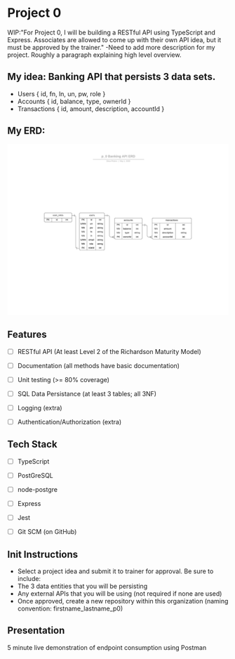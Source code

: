 # Project 0

WIP:"For Project 0, I will be building a RESTful API using TypeScript and Express. Associates are allowed to come up with their own API idea, but it must be approved by the trainer." -Need to add more description for my project. Roughly a paragraph explaining high level overview.


## My idea: Banking API that persists 3 data sets.
 - Users  { id, fn, ln, un, pw, role }
 - Accounts  { id, balance, type, ownerId }
 - Transactions  { id, amount, description, accountId }

## My ERD:
![](images/p_0%20Banking%20API%20ERD.jpeg)

## Features
 - [ ] RESTful API (At least Level 2 of the Richardson Maturity Model)
 - [ ] Documentation (all methods have basic documentation)
 - [ ] Unit testing (>= 80% coverage)
 - [ ] SQL Data Persistance (at least 3 tables; all 3NF)
 - [ ] Logging (extra)
 - [ ] Authentication/Authorization (extra)
 

## Tech Stack
 - [ ] TypeScript
 - [ ] PostGreSQL
 - [ ] node-postgre
 - [ ] Express
 - [ ] Jest
 - [ ] Git SCM (on GitHub)
 

## Init Instructions
- Select a project idea and submit it to trainer for approval. Be sure to include:
 - The 3 data entities that you will be persisting
 - Any external APIs that you will be using (not required if none are used)
- Once approved, create a new repository within this organization (naming convention: firstname_lastname_p0)

## Presentation
  5 minute live demonstration of endpoint consumption using Postman
